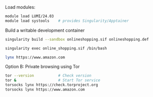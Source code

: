 Load modules:
```bash
module load LUMI/24.03
module load systools    # provides Singularity/Apptainer
```



Build a writable development container

```bash
singularity build --sandbox onlineshopping.sif onlineshopping.def

singularity exec online_shopping.sif /bin/bash

lynx https://www.amazon.com
```

Option B: Private browsing using Tor

```bash
tor --version           # Check version
tor &                   # Start Tor service
torsocks lynx https://check.torproject.org
torsocks lynx https://www.amazon.com
```
